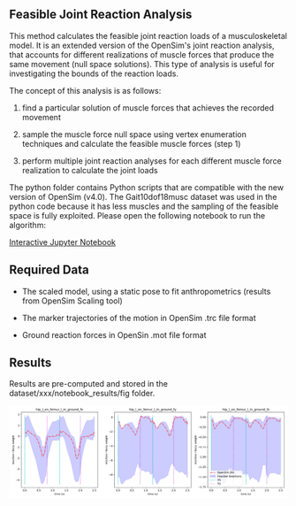 Feasible Joint Reaction Analysis
---

This method calculates the feasible joint reaction loads of a musculoskeletal
model. It is an extended version of the OpenSim's joint reaction analysis, that
accounts for different realizations of muscle forces that produce the same
movement (null space solutions). This type of analysis is useful for
investigating the bounds of the reaction loads.

The concept of this analysis is as follows:

1. find a particular solution of muscle forces that achieves the recorded
movement

2. sample the muscle force null space using vertex enumeration techniques and
calculate the feasible muscle forces (step 1)

3. perform multiple joint reaction analyses for each different muscle force
realization to calculate the joint loads

The python folder contains Python scripts that are compatible with the new
version of OpenSim (v4.0). The Gait10dof18musc dataset was used in the python
code because it has less muscles and the sampling of the feasible space is fully
exploited. Please open the following notebook to run the algorithm:

[Interactive Jupyter Notebook](python/feasible_joint_reaction_loads.ipynb)

Required Data
---

- The scaled model, using a static pose to fit anthropometrics (results from
  OpenSim Scaling tool)

- The marker trajectories of the motion in OpenSim .trc file format

- Ground reaction forces in OpenSin .mot file format


Results
---

Results are pre-computed and stored in the dataset/xxx/notebook_results/fig folder.

![Normalized Joint Reaction Loads](dataset/Gait10dof18musc/notebook_results/fig/hip_l.png)
